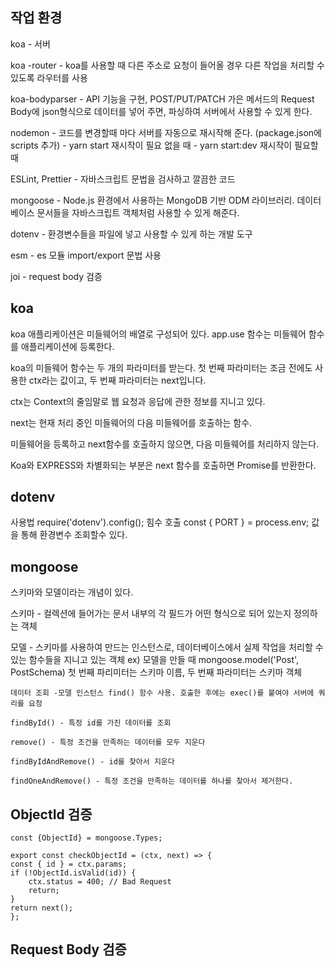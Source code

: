 ## 작업 환경

koa - 서버

koa -router - koa를 사용할 때 다른 주소로 요청이 들어올 경우 다른 작업을 처리할 수 있도록 라우터를 사용

koa-bodyparser - API 기능을 구현, POST/PUT/PATCH 가은 메서드의 Request Body에 json형식으로 데이터를 넣어 주면, 파싱하여 서버에서 사용할 수 있게 한다.

nodemon - 코드를 변경할때 마다 서버를 자동으로 재시작해 준다. (package.json에 scripts 추가) 
        - yarn start 재시작이 필요 없을 때
        - yarn start:dev 재시작이 필요할 때

ESLint, Prettier - 자바스크립트 문법을 검사하고 깔끔한 코드 

mongoose - Node.js 환경에서 사용하는 MongoDB 기반 ODM 라이브러리. 데이터베이스 문서들을 자바스크립트 객체처럼 사용할 수 있게 해준다.

dotenv - 환경변수들을 파일에 넣고 사용할 수 있게 하는 개발 도구

esm - es 모듈 import/export 문법 사용

joi - request body 검증

## koa

koa 애플리케이션은 미들웨어의 배열로 구성되어 있다. app.use 함수는 미들웨어 함수를 애플리케이션에 등록한다.

koa의 미들웨어 함수는 두 개의 파라미터를 받는다. 첫 번째 파라미터는 조금 전에도 사용한 ctx라는 값이고, 두 번째 파라미터는 next입니다.

ctx는 Context의 줄임말로 웹 요청과 응답에 관한 정보를 지니고 있다.

next는 현재 처리 중인 미들웨어의 다음 미들웨어를 호출하는 함수.

미들웨어을 등록하고 next함수를 호출하지 않으면, 다음 미들웨어를 처리하지 않는다.

Koa와 EXPRESS와 차별화되는 부분은 next 함수를 호출하면 Promise를 반환한다.

## dotenv

사용법
require('dotenv').config(); 힘수 호출
const { PORT } = process.env; 값을 통해 환경변수 조회할수 있다. 

##  mongoose

스키마와 모델이라는 개념이 있다.

스키마 - 컬렉션에 들어가는 문서 내부의 각 필드가 어떤 형식으로 되어 있는지 정의하는 객체

모델 - 스키마를 사용하여 만드는 인스턴스로, 데이터베이스에서 실제 작업을 처리할 수 있는 함수들을 지니고 있는 객체 
ex) 모델을 만들 때 mongoose.model('Post', PostSchema)
    첫 번째 파리미터는 스키마 이름, 두 번째 파라미터는 스키마 객체

    데이터 조회 -모델 인스턴스 find() 함수 사용. 호출한 후에는 exec()를 붙여야 서버에 쿼리를 요청

    findById() - 특정 id를 가진 데이터를 조회

    remove() - 특정 조건을 만족하는 데이터를 모두 지운다

    findByIdAndRemove() - id를 찾아서 지운다

    findOneAndRemove() - 특정 조건을 만족하는 데이터를 하나를 찾아서 제거한다.

## ObjectId 검증 
    const {ObjectId} = mongoose.Types;

    export const checkObjectId = (ctx, next) => {
    const { id } = ctx.params;
    if (!ObjectId.isValid(id)) {
        ctx.status = 400; // Bad Request
        return;
    }
    return next();
    };

## Request Body 검증



